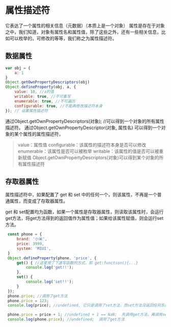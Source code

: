 # 属性描述符

它表达了一个属性的相关信息（元数据）（本质上是一个对象）
属性是存在于对象之中，我们知道，对象有属性名和属性值，除了这些之外，还有一些相关信息，比如可以枚举的，可修改的等等，我们称之为属性描述符。

## 数据属性

```js
var obj = {
    a: 1
}
Object.getOwnPropertyDescriptors(obj)
Object.defineProperty(obj, a, {
    value: 10, //a的值
    writable: true, //不可重写
    enumerable: true, //不可遍历
    configurable: true, //不能再修改描述符本身
}); // 设置属性描述符
```

通过Object.getOwnPropertyDescriptors(对象); //可以得到一个对象的所有属性描述符。
通过Object.getOwnPropertyDescriptor(对象, 属性名)
可以得到一个对象的某个属性的属性描述符，

> value：属性值
> configurable：该属性的描述符本身是否可以修改
> enumerable：该属性是否可以被枚举
> writable：该属性的值是否可以被重新赋值
> Object.getOwnPropertyDescriptors(对象)可以得到某个对象的所有属性描述符

## 存取器属性

属性描述符中，如果配置了 get 和 set 中的任何一个，则该属性，不再是一个普通属性，而变成了存取器属性。

get 和 set配置均为函数，如果一个属性是存取器属性，则读取该属性时，会运行get方法，将get方法得到的返回值作为属性值；如果给该属性赋值，则会运行set方法。

```js
 const phone = {
     brand: '小米',
     price: 3999,
     system: 'MIUI',
 }
 Object.defineProperty(phone, 'price', {
     get() { //这里用了下速写函数的方式，即 get:function(){...}
         console.log('get!!');
     },
     set() {
         console.log('set!!');
     }
 });
 phone.price; //调用了get方法
 phone.price = 123;
 console.log(price); //undefined, 它只是调用了set方法，而set方法没返回任何东西。所以undefined

 phone.price = price + 1; //undefined + 1 == NaN;  先调用get方法，再调用set方法
 console.log(phone.price); //undefined;  调用了get方法
```
